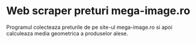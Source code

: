 # Web scraper preturi mega-image.ro

Programul colecteaza preturile de pe site-ul mega-image.ro si apoi calculeaza media geometrica a produselor alese.
